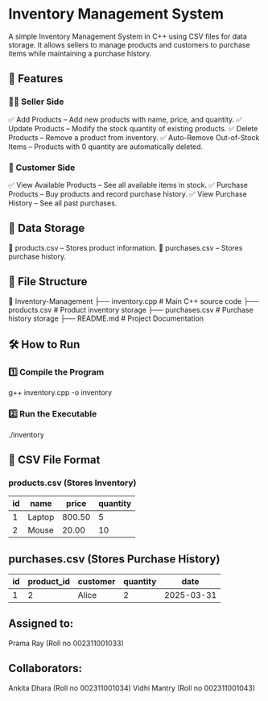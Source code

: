 # Inventory Management System
 A simple Inventory Management System in C++ using CSV files for data storage. 
 It allows sellers to manage products and customers to purchase items while maintaining a purchase history.

 ## 📌 Features
### 👨‍💼 Seller Side
✅ Add Products – Add new products with name, price, and quantity.
✅ Update Products – Modify the stock quantity of existing products.
✅ Delete Products – Remove a product from inventory.
✅ Auto-Remove Out-of-Stock Items – Products with 0 quantity are automatically deleted.

### 🛒 Customer Side
✅ View Available Products – See all available items in stock.
✅ Purchase Products – Buy products and record purchase history.
✅ View Purchase History – See all past purchases.

## 📂 Data Storage
🔹 products.csv – Stores product information.
🔹 purchases.csv – Stores purchase history.

## 📜 File Structure
📂 Inventory-Management
 ├── inventory.cpp        # Main C++ source code
 ├── products.csv         # Product inventory storage
 ├── purchases.csv        # Purchase history storage
 ├── README.md            # Project Documentation

## 🛠️ How to Run
### 1️⃣ Compile the Program
g++ inventory.cpp -o inventory
### 2️⃣ Run the Executable
./inventory

## 📂 CSV File Format
### products.csv (Stores Inventory)
| id	| name	| price |	quantity |
|-----|-------|-------|----------|
| 1 |	Laptop	| 800.50	| 5 |
| 2 |	Mouse	 | 20.00 | 10 |
## purchases.csv (Stores Purchase History)
| id	| product_id	| customer	| quantity	| date |
|-----|-------------|-----------|-----------|------|
| 1 |	2	| Alice |	2	 | 2025-03-31 |

## Assigned to: 
Prama Ray (Roll no 002311001033)

## Collaborators:
Ankita Dhara (Roll no 002311001034)
Vidhi Mantry (Roll no 002311001043)
